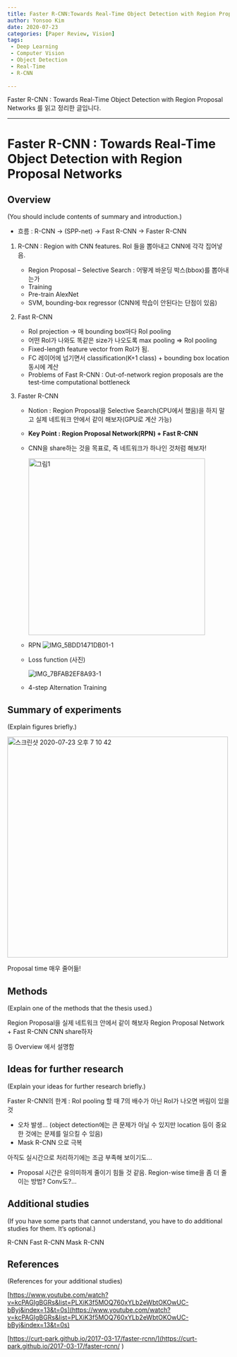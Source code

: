 ```yaml
---
title: Faster R-CNN:Towards Real-Time Object Detection with Region Proposal Networks
author: Yonsoo Kim
date: 2020-07-23
categories: [Paper Review, Vision]
tags: 
 - Deep Learning
 - Computer Vision
 - Object Detection
 - Real-Time
 - R-CNN
 
---
```

Faster R-CNN : Towards Real-Time Object Detection with Region Proposal Networks 를 읽고 정리한 글입니다.

---

# Faster R-CNN : Towards Real-Time Object Detection with Region Proposal Networks


## Overview
(You should include contents of summary and introduction.)


* 흐름 : R-CNN -> (SPP-net) -> Fast R-CNN -> Faster R-CNN


1. R-CNN : Region with CNN features. RoI 들을 뽑아내고 CNN에 각각 집어넣음.
    - Region Proposal – Selective Search : 어떻게 바운딩 박스(bbox)를 뽑아내는가
    - Training 
    - Pre-train AlexNet
    - SVM, bounding-box regressor (CNN에 학습이 안된다는 단점이 있음)


2. Fast R-CNN
    - RoI projection -> 매 bounding box마다 RoI pooling
    - 어떤 RoI가 나와도 똑같은 size가 나오도록 max pooling => RoI pooling
    - Fixed-length feature vector from RoI가 됨.
    - FC 레이어에 넘기면서 classification(K+1 class) + bounding box location 동시에 계산
    - Problems of Fast R-CNN : Out-of-network region proposals are the test-time computational bottleneck


3. Faster R-CNN
    - Notion : Region Proposal을 Selective Search(CPU에서 했음)을 하지 말고 실제 네트워크 안에서 같이 해보자(GPU로 계산 가능)
    - **Key Point : Region Proposal Network(RPN) + Fast R-CNN**
    


    - CNN을 share하는 것을 목표로, 즉 네트워크가 하나인 것처럼 해보자!
      
      <img width="400" alt="그림1" src="https://user-images.githubusercontent.com/48315997/88275099-c61db900-cd17-11ea-9e61-b0f44172936a.png">


    - RPN 
    ![IMG_5BDD1471DB01-1](https://user-images.githubusercontent.com/48315997/88275179-e6e60e80-cd17-11ea-9f04-8a258dc4778d.jpeg)    


    - Loss function (사진)
    
        ![IMG_7BFAB2EF8A93-1](https://user-images.githubusercontent.com/48315997/88275199-f2d1d080-cd17-11ea-8a88-53902efa4790.jpeg)
        
    - 4-step Alternation Training 

        



## Summary of experiments
(Explain figures briefly.)

<img width="500" alt="스크린샷 2020-07-23 오후 7 10 42" src="https://user-images.githubusercontent.com/48315997/88275353-39bfc600-cd18-11ea-967f-4799ddcbba59.png">



Proposal time 매우 줄어듦!


## Methods
(Explain one of the methods that the thesis used.)


Region Proposal을 실제 네트워크 안에서 같이 해보자
Region Proposal Network + Fast R-CNN 
CNN share하자 

등 Overview 에서 설명함


## Ideas for further research
(Explain your ideas for further research briefly.)


Faster R-CNN의 한계 : RoI pooling 할 때 7의 배수가 아닌 RoI가 나오면 버림이 있을 것
- 오차 발생… (object detection에는 큰 문제가 아닐 수 있지만 location 등이 중요한 것에는 문제를 일으킬 수 있음)
- Mask R-CNN 으로 극복

아직도 실시간으로 처리하기에는 조금 부족해 보이기도…
- Proposal 시간은 유의미하게 줄이기 힘들 것 같음. Region-wise time을 좀 더 줄이는 방법? Conv도?...


## Additional studies
(If you have some parts that cannot understand, you have to do additional studies for them. It’s optional.)

R-CNN
Fast R-CNN
Mask R-CNN

## References
(References for your additional studies)

[https://www.youtube.com/watch?v=kcPAGIgBGRs&list=PLXiK3f5MOQ760xYLb2eWbtOKOwUC-bByj&index=13&t=0s](https://www.youtube.com/watch?v=kcPAGIgBGRs&list=PLXiK3f5MOQ760xYLb2eWbtOKOwUC-bByj&index=13&t=0s)

[https://curt-park.github.io/2017-03-17/faster-rcnn/](https://curt-park.github.io/2017-03-17/faster-rcnn/
)

